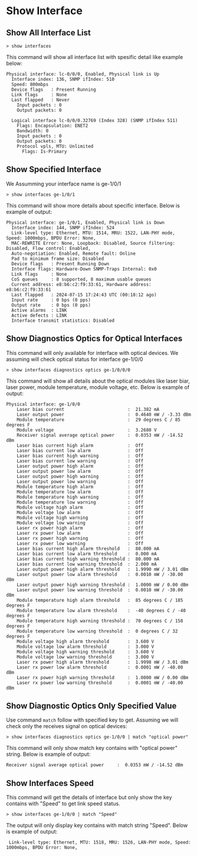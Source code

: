 
# Show Interface

## Show All Interface List

```shell
> show interfaces
```

This command will show all interface list with spesific detail like example below:

```shell
Physical interface: lc-0/0/0, Enabled, Physical link is Up
  Interface index: 136, SNMP ifIndex: 510
  Speed: 800mbps
  Device flags   : Present Running
  Link flags     : None
  Last flapped   : Never
    Input packets : 0
    Output packets: 0

  Logical interface lc-0/0/0.32769 (Index 328) (SNMP ifIndex 511)
    Flags: Encapsulation: ENET2
    Bandwidth: 0
    Input packets : 0
    Output packets: 0
    Protocol vpls, MTU: Unlimited
      Flags: Is-Primary
```

## Show Specified Interface

We Assumming your interface name is ge-1/0/1

```shell
> show interfaces ge-1/0/1
```

This command will show more details about specific interface. Below is example of output:

```shell
Physical interface: ge-1/0/1, Enabled, Physical link is Down
  Interface index: 144, SNMP ifIndex: 524
  Link-level type: Ethernet, MTU: 1514, MRU: 1522, LAN-PHY mode, Speed: 1000mbps, BPDU Error: None,
  MAC-REWRITE Error: None, Loopback: Disabled, Source filtering: Disabled, Flow control: Enabled,
  Auto-negotiation: Enabled, Remote fault: Online
  Pad to minimum frame size: Disabled
  Device flags   : Present Running Down
  Interface flags: Hardware-Down SNMP-Traps Internal: 0x0
  Link flags     : None
  CoS queues     : 8 supported, 8 maximum usable queues
  Current address: e8:b6:c2:f9:33:61, Hardware address: e8:b6:c2:f9:33:61
  Last flapped   : 2024-07-15 17:24:43 UTC (00:18:12 ago)
  Input rate     : 0 bps (0 pps)
  Output rate    : 0 bps (0 pps)
  Active alarms  : LINK
  Active defects : LINK
  Interface transmit statistics: Disabled
```

## Show Diagnostics Optics for Optical Interfaces

This command will only available for interface with optical devices. We assuming will check optical status for interface ge-1/0/0

```shell
> show interfaces diagnostics optics ge-1/0/0/0
```

This command will show all details about the optical modules like laser biar, laser power, module temperature, module voltage, etc. Below is example of output:

```shell
Physical interface: ge-1/0/0
    Laser bias current                        :  21.382 mA
    Laser output power                        :  0.4640 mW / -3.33 dBm
    Module temperature                        :  29 degrees C / 85 degrees F
    Module voltage                            :  3.2680 V
    Receiver signal average optical power     :  0.0353 mW / -14.52 dBm
    Laser bias current high alarm             :  Off
    Laser bias current low alarm              :  Off
    Laser bias current high warning           :  Off
    Laser bias current low warning            :  Off
    Laser output power high alarm             :  Off
    Laser output power low alarm              :  Off
    Laser output power high warning           :  Off
    Laser output power low warning            :  Off
    Module temperature high alarm             :  Off
    Module temperature low alarm              :  Off
    Module temperature high warning           :  Off
    Module temperature low warning            :  Off
    Module voltage high alarm                 :  Off
    Module voltage low alarm                  :  Off
    Module voltage high warning               :  Off
    Module voltage low warning                :  Off
    Laser rx power high alarm                 :  Off
    Laser rx power low alarm                  :  Off
    Laser rx power high warning               :  Off
    Laser rx power low warning                :  Off
    Laser bias current high alarm threshold   :  80.000 mA
    Laser bias current low alarm threshold    :  0.000 mA
    Laser bias current high warning threshold :  80.000 mA
    Laser bias current low warning threshold  :  2.000 mA
    Laser output power high alarm threshold   :  1.9990 mW / 3.01 dBm
    Laser output power low alarm threshold    :  0.0010 mW / -30.00 dBm
    Laser output power high warning threshold :  1.0000 mW / 0.00 dBm
    Laser output power low warning threshold  :  0.0010 mW / -30.00 dBm
    Module temperature high alarm threshold   :  85 degrees C / 185 degrees F
    Module temperature low alarm threshold    :  -40 degrees C / -40 degrees F
    Module temperature high warning threshold :  70 degrees C / 158 degrees F
    Module temperature low warning threshold  :  0 degrees C / 32 degrees F
    Module voltage high alarm threshold       :  3.600 V
    Module voltage low alarm threshold        :  3.000 V
    Module voltage high warning threshold     :  3.600 V
    Module voltage low warning threshold      :  3.000 V
    Laser rx power high alarm threshold       :  1.9998 mW / 3.01 dBm
    Laser rx power low alarm threshold        :  0.0001 mW / -40.00 dBm
    Laser rx power high warning threshold     :  1.0000 mW / 0.00 dBm
    Laser rx power low warning threshold      :  0.0001 mW / -40.00 dBm
```

## Show Diagnostic Optics Only Specified Value

Use command `match` follow with specified key to get. Assuming we will check only the receives signal on optical devices:

```shell
> show interfaces diagnostics optics ge-1/0/0 | match "optical power"  
```

This command will only show match key contains with "optical power" string. Below is example of output:

```shell
Receiver signal average optical power     :  0.0353 mW / -14.52 dBm
```


## Show Interfaces Speed

This command will get the details of interface but only show the key contains with "Speed" to get link speed status.

```shell
> show interfaces ge-1/0/0 | match "Speed"
```

The output will only display key contains with match string "Speed". Below is example of output:

```shell
 Link-level type: Ethernet, MTU: 1518, MRU: 1526, LAN-PHY mode, Speed: 1000mbps, BPDU Error: None,
```
